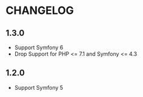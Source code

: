 CHANGELOG
=========

1.3.0
-----

- Support Symfony 6
- Drop Support for PHP <= 7.1 and Symfony <= 4.3

1.2.0
-----

- Support Symfony 5
